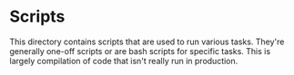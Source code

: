 # Scripts

This directory contains scripts that are used to run various tasks. They're generally one-off scripts or are bash scripts for specific tasks. This is largely compilation of code that isn't really run in production.
